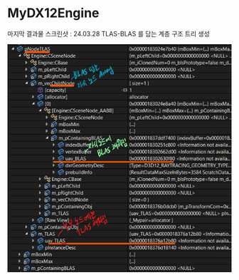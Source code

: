 # MyDX12Engine
 
마지막 결과물 스크린샷 : 24.03.28
TLAS-BLAS 를 담는 계층 구조 트리 생성

![Alt text](OutputScreenshot.png)